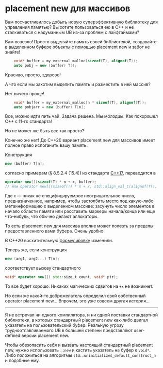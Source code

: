 # placement new для массивов

Вам посчастливилось добыть новую суперэффективную библиотеку для управления памятью?
Вы хотите пользоваться ею в C++ и не сталкиваться с надуманным UB из-за проблем с лайфтаймами?

Вам повезло! Просто выделяйте память своей библиотекой, создавайте
в выделенном буфере объекты с помощью placement new и забот не знайте!

```C++
    void* buffer = my_external_malloc(sizeof(T), alignof(T));
    auto pobj = new (buffer) T();
```

 Красиво, просто, здорово!

 А что если мы захотим выделить память и разместить в ней массив?

 Нет ничего проще!
```C++
    void* buffer = my_external_malloc(n * sizeof(T), alignof(T));
    auto pobjarr = new (buffer) T[n];
```
Все, можно идти пить чай. Задача решена. Мы молодцы. Как похорошел C++ с 11-го стандарта!

Но не может же быть все так просто?

Конечно же нет! До C++20 вариант placement new для массивов имеет полное право испоганить вашу память.

Конструкция
```C++
new (buffer) T[n];
```
согласно примерам (§ 8.5.2.4 (15.4)) из стандарта [C++17](http://www.open-std.org/jtc1/sc22/wg21/docs/papers/2017/n4713.pdf),
переводится в 
```C++
operator new[](sizeof(T) * n + x, buffer);
// или operator new[](sizeof(T) * n + x, std::align_val_t(alignof(T)), buffer);
```
Где `x` — никак не специфицируемрое неотрицательное число, предназначенное, например, чтобы застолбить место под какую-либо
метаинформацию о выделенном массиве: засунуть число элементов в начало области памяти или расставить маркеры начала/конца или еще что-нибудь, что обычно делают аллокаторы.

То есть placement new для массива вполне может полезть за пределы предоставленного вами буфера. Очень удобно!

В C++20 восхитительную [формулировку](https://eel.is/c++draft/expr.new#19.4) изменили.

Теперь же, если конструкция
```C++
new (arg1, arg2...) T[n];
```
соответствует вызову стандартного
```C++
void* operator new[]( std::size_t count, void* ptr);
```
То все будет хорошо. Никаких магических сдвигов на `+x` не возникнет.

Но если же какой-то доброжелатель определил свой собственный operator placement new... Впрочем, это уже совсем другая история...

--------------

Я не встречал ни одного компилятора, и ни одной поставки стандартной библиотеки, в которых стандартный placement new как-либо двигал указатель на пользовательский буфер.
Реальную угрозу трудноотлавливаемого UB в большей степени представляют user-defined версии placement new.

Чтобы обезопасить себя и вызвать настоящий стандартный placement new, нужно использовать
`::new` и кастить указатель на буфер к `void*`.  
Либо положиться на алгоритмы `std::uninitialized_default_construct_n` и подобные ему.


